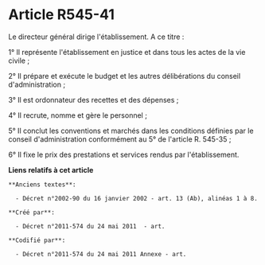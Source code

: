 # Article R545-41

Le directeur général dirige l'établissement. A ce titre :

1° Il représente l'établissement en justice et dans tous les actes de la vie civile ;

2° Il prépare et exécute le budget et les autres délibérations du conseil d'administration ;

3° Il est ordonnateur des recettes et des dépenses ;

4° Il recrute, nomme et gère le personnel ;

5° Il conclut les conventions et marchés dans les conditions définies par le conseil d'administration conformément au 5° de
l'article R. 545-35 ;

6° Il fixe le prix des prestations et services rendus par l'établissement.

**Liens relatifs à cet article**

	**Anciens textes**:

	  - Décret n°2002-90 du 16 janvier 2002 - art. 13 (Ab), alinéas 1 à 8.

	**Créé par**:

	  - Décret n°2011-574 du 24 mai 2011  - art.

	**Codifié par**:

	  - Décret n°2011-574 du 24 mai 2011 Annexe - art.
